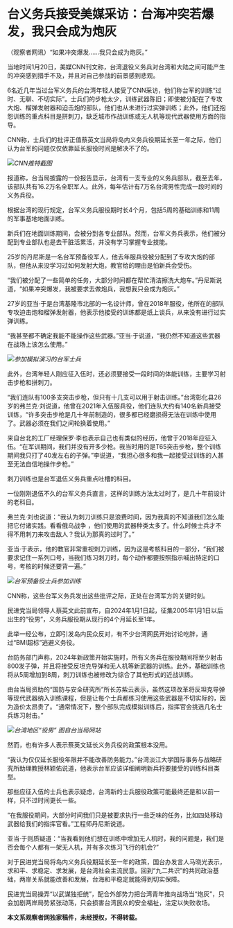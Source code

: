 # 台义务兵接受美媒采访：台海冲突若爆发，我只会成为炮灰

（观察者网讯）“如果冲突爆发……我只会成为炮灰。”

当地时间1月20日，美媒CNN刊文称，台湾退役义务兵对台湾和大陆之间可能产生的冲突感到措手不及，并且对自己参战的前景感到悲观。

6名近几年当过台军义务兵的台湾年轻人接受了CNN采访，他们称台军的训练“过时、无聊、不切实际”。士兵们的步枪太少，训练武器陈旧；即使被分配在了专攻大炮、榴弹发射器和迫击炮的部队，他们也从未进行过实弹训练；此外，他们还抱怨训练的重点科目是拼刺刀，缺乏城市作战训练或无人机等现代武器使用方面的指导。

CNN称，士兵们的批评正值蔡英文当局将岛内义务兵役期延长至一年之际，他们认为台军的问题仅仅依靠延长服役时间是解决不了的。

![](https://inews.gtimg.com/newsapp_bt/0/15622789651/1000)_CNN推特截图_

报道称，台当局披露的一份报告显示，台湾有一支专业的义务兵部队，截至去年，该部队共有16.2万名全职军人。此外，每年估计有7万名台湾男性完成一段时间的义务兵役。

根据台湾的现行规定，台军义务兵服役期时长4个月，包括5周的基础训练和11周的军事基地地面训练。

新兵们在地面训练期间，会被分到各专业部队。然而，台军义务兵表示，他们被分配到专业部队也是去干脏活累活，并没有学习掌握专业技能。

25岁的丹尼斯是一名台军预备役军人，他去年服兵役被分配到了专攻大炮的部队，但他从来没学习过如何发射大炮，教官给的理由是怕新兵会受伤。

“我们被分配了一些简单的任务，大部分时间都在帮忙清洁擦洗大炮车。”丹尼斯说道，“如果冲突爆发，我被要求去做炮兵，我想我只会成为炮灰。”

27岁的亚当·于是台湾基隆市北部的一名设计师，曾在2018年服役，他所在的部队专攻迫击炮和榴弹发射器，他表示他接受的训练都是纸上谈兵，从来没有进行过实弹训练。

“我甚至都不确定我能不能操作这些武器。”亚当·于说道，“我仍然不知道这些武器在战场上该怎么使用。”

![](https://inews.gtimg.com/newsapp_bt/0/15622789655/1000)_参加模拟演习的台军士兵_

此外，台湾年轻人刚应征入伍时，还必须要接受一段时间的体能训练，主要学习射击步枪和拼刺刀。

“我们连队有100多支突击步枪，但只有十几支可以用于射击训练。”台湾彰化县26岁的弗兰克·刘说道，他曾在2021年入伍服兵役，他们连队大约有140名新兵接受训练，“许多突击步枪是几十年前制造的，很多都已经磨损得无法在训练中使用了。武器必须在我们之间轮换着使用。”

来自台北的工厂经理保罗·李也表示自己也有类似的经历，他曾于2018年应征入伍。“在军训期间，我们并没有开多少枪。我当时用的是T65突击步枪，整个训练期间我只打了40发左右的子弹。”李说道，“我担心很多和我一起接受过训练的人甚至无法自信地操作步枪。”

刺刀训练也是台军退伍义务兵重点吐槽的科目。

一位刚刚退伍不久的台军义务兵直言，这样的训练方法太过时了，是几十年前设计的老科目。

弗兰克·刘也说道：“我认为刺刀训练只是浪费时间，因为我真的不知道我们怎么能把它付诸实践。看看俄乌战争
，他们使用的武器种类太多了。什么时候士兵才不得不用刺刀来攻击敌人？我认为那真的过时了。”

亚当·于表示，他的教官非常重视刺刀训练，因为这是考核科目的一部分，“我们被要求记住一系列口号，当我们练习刺刀时，每个动作都要按照指示喊出特定的口号，考核的时候还要背一遍。”

![](https://inews.gtimg.com/newsapp_bt/0/15622789657/1000)_台军预备役士兵参加训练_

CNN称，这些台军义务兵发出这些批评之际，正处在台湾军方的关键时刻。

民进党当局领导人蔡英文此前宣布，自2024年1月1日起，征集2005年1月1日以后出生的“役男”，义务兵服役期从现行的4个月延长至1年。

此举一经公布，立即引发岛内民众反对，有不少台湾网民开始讨论吃胖，通过“BMI超标”逃避义务役。

台防务部门声称，2024年新政策开始实施时，所有义务兵在服役期间将至少射击800发子弹，并且将接受反坦克导弹和无人机等新武器的训练。此外，基础训练也将从5周增加到8周，刺刀训练也被修改为综合了其他形式的近战训练。

由台当局资助的“国防与安全研究所”所长苏紫云表示，虽然这项改革将反坦克导弹等现代武器纳入训练课程，但是让每个士兵都练习使用这些武器是不切实际的，因为造价太昂贵了。“通常情况下，整个部队完成模拟训练后，指挥官会挑选几名士兵练习射击。”

![](https://inews.gtimg.com/newsapp_bt/0/15579516741/1000)_台湾地区“役男” 图自台当局网站_

然而，也有许多人表示蔡英文延长义务兵役的政策根本没用。

“我认为仅仅延长服役年限并不能改善防务能力。”台湾淡江大学国际事务与战略研究所助理教授林颖佑说道，他表示台军应该详细阐明新兵将要接受的训练科目类型。

那些应征入伍的士兵也表示疑虑，台湾新的士兵服役政策可能最终还是和以前一样，只不过时间更长一些。

“在我服役期间，大部分时间我们只是被要求执行一些乏味的任务，比如四处移动武器给我们的指挥官看。”工程师丹尼斯说道。

亚当·于则质疑道：“当我看到他们想在训练中增加无人机时，我的问题是，我们是否会每个人都有一架无人机，并有多次练习飞行的机会?”

对于民进党当局将岛内义务兵役期延长至一年的政策，国台办发言人马晓光表示，求和平、求稳定、求发展，是台湾社会主流民意。回到“九二共识”的共同政治基础，两岸关系就能改善和发展，台海和平稳定就能得到切实保障。

民进党当局操弄“以武谋独拒统”，配合外部势力把台湾青年推向战场当“炮灰”，只会加剧两岸局势紧张动荡，只会损害台湾民众的安全福祉，注定以失败收场。

**本文系观察者网独家稿件，未经授权，不得转载。**

